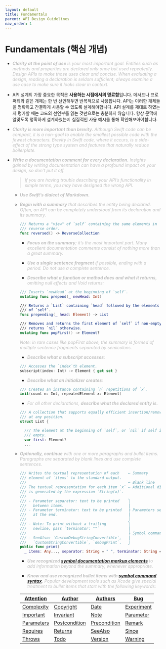 ```yaml
---
layout: default
title: Fundamentals
parent: API Design Guidelines
nav_order: 1
---
```


# Fundamentals (핵심 개념)

- <i><span style="color: #C0C0C0">**Clarity at the point of use** is your most important goal. Entities such as methods and properties are declared only once but used repeatedly. Design APIs to make those uses clear and concise. When evaluating a design, reading a declaration is seldom sufficient; always examine a use case to make sure it looks clear in context.</span></i>

- API 설계의 가장 중요한 목적은 **사용하는 시점에서의 명료함**입니다. 메서드나 프로퍼티와 같은 개체는 한 번 선언해두면 반복적으로 사용합니다. API는 이러한 개체들을 명확하고 간결하게 사용할 수 있도록 설계해야합니다. API 설계를 제대로 하였는지 평가할 때는 코드의 선언부를 읽는 것만으로는 충분하지 않습니다. 항상 문맥에 알맞도록 명확하게 설계하였는지 실질적인 사용 예시를 통해 확인해보아야합니다.


- <i><span style="color: #C0C0C0">**Clarity is more important than brevity.** Although Swift code can be compact, it is a non-goal to enable the smallest possible code with the fewest characters. Brevity in Swift code, where it occurs, is a side-effect of the strong type system and features that naturally reduce boilerplate.</span></i>

- <i><span style="color: #C0C0C0">**Write a documentation comment for every declaration.** Insights gained by writing documentation can have a profound impact on your design, so don’t put it off.</span></i>   

  > <i><span style="color: #C0C0C0">If you are having trouble describing your API’s functionality in simple terms, you may have designed the wrong API.</span></i>

  - <i><span style="color: #C0C0C0">**Use Swift’s dialect of Markdown.**</span></i>

  - <i><span style="color: #C0C0C0">**Begin with a summary** that describes the entity being declared. Often, an API can be completely understood from its declaration and its summary.</span></i>

    ```swift
    /// Returns a "view" of `self` containing the same elements in
    /// reverse order.
    func reversed() -> ReverseCollection
    ```

    - <i><span style="color: #C0C0C0">**Focus on the summary**; it’s the most important part. Many excellent documentation comments consist of nothing more than a great summary.</span></i>

    - <i><span style="color: #C0C0C0">**Use a single sentence fragment** if possible, ending with a period. Do not use a complete sentence.</span></i>

    - <i><span style="color: #C0C0C0">**Describe what a function or method does and what it *returns*,** omitting null effects and Void returns:</span></i>

    ```swift
    /// Inserts `newHead` at the beginning of `self`.
    mutating func prepend(_ newHead: Int)

    /// Returns a `List` containing `head` followed by the elements
    /// of `self`.
    func prepending(_ head: Element) -> List

    /// Removes and returns the first element of `self` if non-empty;
    /// returns `nil` otherwise.
    mutating func popFirst() -> Element?
    ```

    <i><span style="color: #C0C0C0">Note: in rare cases like popFirst above, the summary is formed of multiple sentence fragments separated by semicolons.</span></i>

    - <i><span style="color: #C0C0C0">**Describe what a subscript accesses**:</span></i>
    ```swift
    /// Accesses the `index`th element.
    subscript(index: Int) -> Element { get set }
    ```

    - <i><span style="color: #C0C0C0">**Describe what an initializer creates**:</span></i>
    ```swift
    /// Creates an instance containing `n` repetitions of `x`.
    init(count n: Int, repeatedElement x: Element)
    ```

    - <i><span style="color: #C0C0C0">For all other declarations, **describe what the declared entity *is*.**</span></i>
    ```swift
    /// A collection that supports equally efficient insertion/removal
    /// at any position.
    struct List {

      /// The element at the beginning of `self`, or `nil` if self is
      /// empty.
      var first: Element?
      ...
    ```


  - <i><span style="color: #C0C0C0">**Optionally, continue** with one or more paragraphs and bullet items. Paragraphs are separated by blank lines and use complete sentences.</span></i>

    ```swift
    /// Writes the textual representation of each    ← Summary
    /// element of `items` to the standard output.
    ///                                              ← Blank line
    /// The textual representation for each item `x` ← Additional discussion
    /// is generated by the expression `String(x)`.
    ///
    /// - Parameter separator: text to be printed    ⎫
    ///   between items.                             ⎟
    /// - Parameter terminator: text to be printed   ⎬ Parameters section
    ///   at the end.                                ⎟
    ///                                              ⎭
    /// - Note: To print without a trailing          ⎫
    ///   newline, pass `terminator: ""`             ⎟
    ///                                              ⎬ Symbol commands
    /// - SeeAlso: `CustomDebugStringConvertible`,   ⎟
    ///   `CustomStringConvertible`, `debugPrint`.   ⎭
    public func print(
      _ items: Any..., separator: String = " ", terminator: String = "\n")
    ```

    - <i><span style="color: #C0C0C0">**Use recognized [symbol documentation markup elements](https://developer.apple.com/library/archive/documentation/Xcode/Reference/xcode_markup_formatting_ref/SymbolDocumentation.html#//apple_ref/doc/uid/TP40016497-CH51-SW1)** to add information beyond the summary, whenever appropriate.</span></i>

    - <i><span style="color: #C0C0C0">**Know and use recognized bullet items with [symbol command syntax](https://developer.apple.com/library/archive/documentation/Xcode/Reference/xcode_markup_formatting_ref/SymbolDocumentation.html#//apple_ref/doc/uid/TP40016497-CH51-SW13).** Popular development tools such as Xcode give special treatment to bullet items that start with the following keywords:</span></i>

    |  [Attention](https://developer.apple.com/library/prerelease/mac/documentation/Xcode/Reference/xcode_markup_formatting_ref/Attention.html) | [Author](https://developer.apple.com/library/prerelease/mac/documentation/Xcode/Reference/xcode_markup_formatting_ref/Author.html)        | [Authors](https://developer.apple.com/library/prerelease/mac/documentation/Xcode/Reference/xcode_markup_formatting_ref/Authors.html)      | [Bug](https://developer.apple.com/library/prerelease/mac/documentation/Xcode/Reference/xcode_markup_formatting_ref/Bug.html)        |
    |------------|---------------|--------------|------------|
    | [Complexity](https://developer.apple.com/library/prerelease/mac/documentation/Xcode/Reference/xcode_markup_formatting_ref/Complexity.html) | [Copyright](https://developer.apple.com/library/prerelease/mac/documentation/Xcode/Reference/xcode_markup_formatting_ref/Copyright.html)     | [Date](https://developer.apple.com/library/prerelease/mac/documentation/Xcode/Reference/xcode_markup_formatting_ref/Date.html)         | [Experiment](https://developer.apple.com/library/prerelease/mac/documentation/Xcode/Reference/xcode_markup_formatting_ref/Experiment.html) |
    | [Important](https://developer.apple.com/library/prerelease/mac/documentation/Xcode/Reference/xcode_markup_formatting_ref/Important.html)  | [Invariant](https://developer.apple.com/library/prerelease/mac/documentation/Xcode/Reference/xcode_markup_formatting_ref/Invariant.html)     | [Note](https://developer.apple.com/library/prerelease/mac/documentation/Xcode/Reference/xcode_markup_formatting_ref/Note.html)         | [Parameter](https://developer.apple.com/library/prerelease/mac/documentation/Xcode/Reference/xcode_markup_formatting_ref/Parameter.html)  |
    | [Parameters](https://developer.apple.com/library/prerelease/mac/documentation/Xcode/Reference/xcode_markup_formatting_ref/Parameters.html) | [Postcondition](https://developer.apple.com/library/prerelease/mac/documentation/Xcode/Reference/xcode_markup_formatting_ref/Postcondition.html) | [Precondition](https://developer.apple.com/library/prerelease/mac/documentation/Xcode/Reference/xcode_markup_formatting_ref/Precondition.html) | [Remark](https://developer.apple.com/library/prerelease/mac/documentation/Xcode/Reference/xcode_markup_formatting_ref/Remark.html)     |
    | [Requires](https://developer.apple.com/library/prerelease/mac/documentation/Xcode/Reference/xcode_markup_formatting_ref/Requires.html)   | [Returns](https://developer.apple.com/library/prerelease/mac/documentation/Xcode/Reference/xcode_markup_formatting_ref/Returns.html)       | [SeeAlso](https://developer.apple.com/library/prerelease/mac/documentation/Xcode/Reference/xcode_markup_formatting_ref/SeeAlso.html)      | [Since](https://developer.apple.com/library/prerelease/mac/documentation/Xcode/Reference/xcode_markup_formatting_ref/Since.html)      |
    | [Throws](https://developer.apple.com/library/prerelease/mac/documentation/Xcode/Reference/xcode_markup_formatting_ref/Throws.html)     | [Todo](https://developer.apple.com/library/prerelease/mac/documentation/Xcode/Reference/xcode_markup_formatting_ref/Todo.html)          | [Version](https://developer.apple.com/library/prerelease/mac/documentation/Xcode/Reference/xcode_markup_formatting_ref/Version.html)      | [Warning](https://developer.apple.com/library/prerelease/mac/documentation/Xcode/Reference/xcode_markup_formatting_ref/Warning.html)    |
